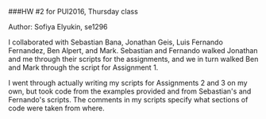 ###HW #2 for PUI2016, Thursday class

Author: Sofiya Elyukin, se1296

I collaborated with Sebastian Bana, Jonathan Geis, Luis Fernando Fernandez,
Ben Alpert, and Mark.
Sebastian and Fernando walked Jonathan and me through their scripts for the 
assignments, and we in turn walked Ben and Mark through the script for Assignment 1.

I went through actually writing my scripts for Assignments 2 and 3 on my own,
but took code from the examples provided and from Sebastian's and Fernando's scripts.
The comments in my scripts specify what sections of code were taken from where. 

